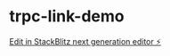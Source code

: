 # trpc-link-demo

[Edit in StackBlitz next generation editor ⚡️](https://stackblitz.com/~/github.com/JonLoesch/trpc-link-demo)